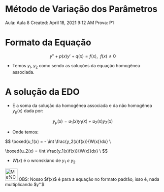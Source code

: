 # Método de Variação dos Parâmetros

Aula: Aula 8
Created: April 18, 2021 9:12 AM
Prova: P1

# Formato da Equação

$$
y'' + p(x)y' + q(x) = f(x) , \ \ f(x)\ne0
$$

- Temos $y_1,y_2$ como sendo as soluções da equação homogênea associada.

# A solução da EDO

- É a soma da solução da homogênea associada e da não homogênea $y_p(x)$ dada por:

$$
y_p(x) = u_1(x)y_1(x) + u_2(x)y_2(x)
$$

- Onde temos:

$$
\boxed{u_1(x) = - \int \frac{y_2(x)f(x)}{W(x)}dx} \\ 

\boxed{u_2(x) = \int \frac{y_1(x)f(x)}{W(x)}dx} \\ 
$$

- $W(x)$ é o wronskiano de $y_1 \ e \ y_2$

<aside>
<img src="Me%CC%81todo%20de%20Variac%CC%A7a%CC%83o%20dos%20Para%CC%82metros%20b2351ada997d40428911d9d8da258a54/Evangelion.gif" alt="Me%CC%81todo%20de%20Variac%CC%A7a%CC%83o%20dos%20Para%CC%82metros%20b2351ada997d40428911d9d8da258a54/Evangelion.gif" width="40px" /> OBS: Nosso $f(x)$ é para a equação no formato padrão, isso é, nada multiplicando $y''$

</aside>
